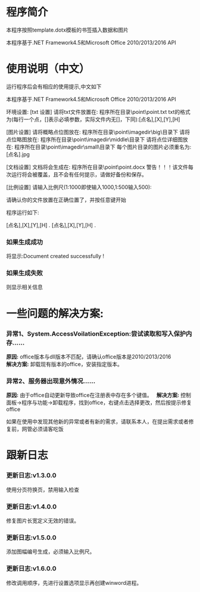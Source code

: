 # 程序简介
本程序按照template.dotx模板的书签插入数据和图片

本程序基于.NET Framework4.5和Microsoft Office 2010/2013/2016 API
# 使用说明（中文）
运行程序后会有相应的使用提示,中文如下

本程序基于.NET Framework4.5和Microsoft Office 2010/2013/2016 API

环境设置:
[txt 设置]
请将txt文件放置在: 程序所在目录\point\point.txt
txt的格式为(每行一个点，[]表示必填参数，实际文件内无[]，下同):[点名],[X],[Y],[H]

[图片设置]
请将概略点位图放在: 程序所在目录\point\imagedir\big\目录下
请将点位略图放在: 程序所在目录\point\imagedir\middle\目录下
请将点位详细图放在: 程序所在目录\point\imagedir\small\目录下
每个图片目录的图片必须重名为: [点名].jpg

[文档设置]
文档将会生成在: 程序所在目录\point\point.docx
警告！！！该文件每次运行将会被覆盖，且不会有任何提示，请做好备份和保存。

[比例设置]
请输入比例尺(1:1000即使输入1000,1:500输入500):


请确认你的文件放置在正确位置了，并按任意键开始

程序运行如下:

[点名],[X],[Y],[H]
         .
[点名],[X],[Y],[H]
	.

### 如果生成成功
将显示:Document created successfully !

### 如果生成失败
则显示相关信息

# 一些问题的解决方案:
### 异常1、System.AccessVoilationException:尝试读取和写入保护内存……  
**原因:** office版本与dll版本不匹配，请确认office版本是2010/2013/2016  
**解决方案:** 卸载现有版本的office，安装指定版本。  

### 异常2、服务器出现意外情况……  
**原因:** 由于office自动更新导致office在注册表中存在多个键值。  
**解决方案:** 控制面板->程序与功能->卸载程序，找到office，右键点击选择更改，然后按提示修复office  

如果在使用中发现其他新的异常或者有新的需求，请联系本人，在提出需求或者修复前，网管必须请客吃饭  

# 跟新日志
### 更新日志:v1.3.0.0  
使用分页符换页，禁用输入检查  

### 更新日志:v1.4.0.0  
修复图片长宽定义无效的错误。  

### 更新日志:v1.5.0.0  
添加图幅编号生成，必须输入比例尺。  

### 更新日志:v1.6.0.0  
修改调用顺序，先进行设置选项显示再创建winword进程。  

